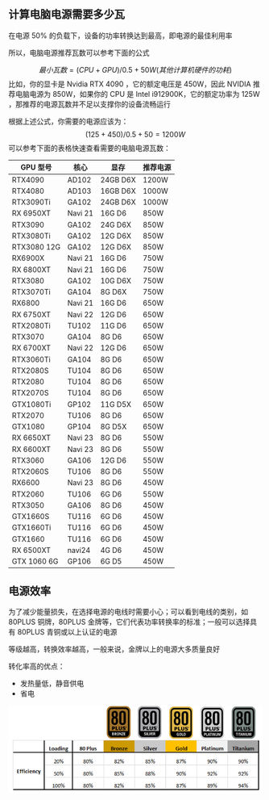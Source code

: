 ## 计算电脑电源需要多少瓦

在电源 50% 的负载下，设备的功率转换达到最高，即电源的最佳利用率

所以，电脑电源推荐瓦数可以参考下面的公式

$$
最小瓦数 = (CPU + GPU)/ 0.5 + 50W(其他计算机硬件的功耗)
$$
比如，你的显卡是 Nvidia RTX 4090 ，它的额定电压是 450W，因此 NVIDIA 推荐电脑电源为 850W，如果你的 CPU 是 Intel i912900K，它的额定功率为 125W ，那推荐的电源瓦数并不足以支撑你的设备流畅运行

根据上述公式，你需要的电源应该为：
$$
(125+450) / 0.5+50 = 1200W
$$
可以参考下面的表格快速查看需要的电脑电源瓦数：

| GPU 型号    | 核心    | 显存     | 推荐电源 |
| ----------- | ------- | -------- | -------- |
| RTX4090     | AD102   | 24GB D6X | 1200W    |
| RTX4080     | AD103   | 16GB D6X | 1000W    |
| RTX3090Ti   | GA102   | 24GB D6X | 1000W    |
| RX 6950XT   | Navi 21 | 16G D6   | 850W     |
| RTX3090     | GA102   | 24G D6X  | 850W     |
| RTX3080Ti   | GA102   | 12G D6X  | 850W     |
| RTX3080 12G | GA102   | 12G D6X  | 850W     |
| RX6900X     | Navi 21 | 16G D6   | 750W     |
| RX 6800XT   | Navi 21 | 16G D6   | 750W     |
| RTX3080     | GA102   | 10G D6X  | 750W     |
| RTX3070Ti   | GA104   | 8G D6X   | 750W     |
| RX6800      | Navi 21 | 16G D6   | 650W     |
| RX 6750XT   | Navi 22 | 12G D6   | 650W     |
| RTX2080Ti   | TU102   | 11G D6   | 650W     |
| RTX3070     | GA104   | 8G D6    | 650W     |
| RX 6700XT   | Navi 22 | 12G D6   | 650W     |
| RTX3060Ti   | GA104   | 8G D6    | 650W     |
| RTX2080S    | TU104   | 8G D6    | 650W     |
| RTX2080     | TU104   | 8G D6    | 650W     |
| RTX2070S    | TU104   | 8G D6    | 650W     |
| GTX1080Ti   | GP102   | 11G D5X  | 650W     |
| RTX2070     | TU106   | 8G D6    | 650W     |
| GTX1080     | GP104   | 8G D5X   | 650W     |
| RX 6650XT   | Navi 23 | 8G D6    | 550W     |
| RX 6600XT   | Navi 23 | 8G D6    | 550W     |
| RTX3060     | GA106   | 12G D6   | 550W     |
| RTX2060S    | TU106   | 8G D6    | 550W     |
| RX6600      | Navi 23 | 8G D6    | 450W     |
| RTX2060     | TU106   | 6G D6    | 550W     |
| RTX3050     | GA106   | 8G D6    | 450W     |
| GTX1660S    | TU116   | 6G D6    | 450W     |
| GTX1660Ti   | TU116   | 6G D6    | 450W     |
| GTX1660     | TU116   | 6G D6    | 450W     |
| RX 6500XT   | navi24  | 4G D6    | 450W     |
| GTX 1060 6G | GP106   | 6G D5    | 450W     |

## 电源效率

为了减少能量损失，在选择电源的电线时需要小心；可以看到电线的类别，如 80PLUS 铜牌，80PLUS 金牌等，它们代表功率转换率的标准；一般可以选择具有 80PLUS 青铜或以上认证的电源

等级越高，转换效率越高，一般来说，金牌以上的电源大多质量良好

转化率高的优点：

- 发热量低，静音供电
- 省电

![img](.assets/%E6%98%BE%E5%8D%A1%E7%94%B5%E6%BA%90%E8%AE%A1%E7%AE%97/image.png)
